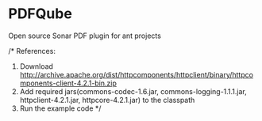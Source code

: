 PDFQube
=======

Open source Sonar PDF plugin for ant projects

/* References:

1. Download http://archive.apache.org/dist/httpcomponents/httpclient/binary/httpcomponents-client-4.2.1-bin.zip
2. Add required jars(commons-codec-1.6.jar, commons-logging-1.1.1.jar, httpclient-4.2.1.jar, httpcore-4.2.1.jar) to the classpath
3. Run the example code
*/


